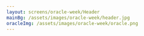 ```yaml
---
layout: screens/oracle-week/Header
mainBg: /assets/images/oracle-week/header.jpg
oracleImg: /assets/images/oracle-week/oracle.png
---
```

